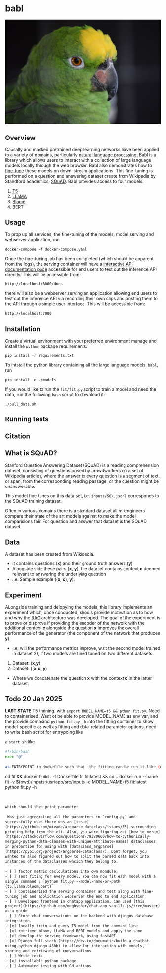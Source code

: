 # babl

![alt text](img/parrot.jpg "conversational")


## Overview 
Causally and masked pretrained deep learning networks have been applied to a variety of domains, particularly [natural language processing](https://en.wikipedia.org/wiki/Natural_language_processing). Babl is a library which allows users to interact with a collection of large language models locally through the web browser. Babl also demonstrates how to [fine-tune](https://en.wikipedia.org/wiki/Fine-tuning_(deep_learning)) these models on down-stream applications. This fine-tuning is performed on a question and answering dataset create from Wikipedia by Standford academics; [SQuAD](https://arxiv.org/abs/1606.05250). Babl provides access to four models:
1) [T5](https://en.wikipedia.org/wiki/T5_(language_model))
2) [LLaMA](https://en.wikipedia.org/wiki/Llama_language_model)
3) [Bloom](https://en.wikipedia.org/wiki/BLOOM_(language_model))
4) [BERT](https://en.wikipedia.org/wiki/BERT_(language_model))


## Usage
To prop up all services; the fine-tuning of the models, model serving and webserver application, run

```
docker-compose -f docker-compose.yaml
```

Once the fine-tuning job has been completed (which should be apparent from the logs), the serving container will have a [interactive API documentation page](https://fastapi.tiangolo.com/features/#based-on-open-standards) accessible for end users to test out the inference API directly. This will be accessible from:

```
http://localhost:6000/docs
```

there will also be a webserver serving an application allowing end users to test out the inference API via recording their own clips and posting them to the API through a simple user interface. This will be accessible from:
```
http://localhost:7000
```

## Installation 

Create a virtual environment with your preferred environment manage and install the `python` package requirements. 
```
pip install -r requirements.txt
```
To intstall the python library containing all the large language models, `babl`, run 
```
pip install -e ./models
```
If you would like to run the `fit/fit.py` script to train a model and need the data, run the following `bash` script to download it: 
```
./pull_data.sh
```

## Running tests



## Citation 



## What is SQuAD?
Stanford Question Answering Dataset (SQuAD) is a reading comprehension dataset, consisting of questions posed by crowdworkers on a set of Wikipedia articles, where the answer to every question is a segment of text, or span, from the corresponding reading passage, or the question might be unanswerable.

This model fine tunes on this data set, i.e. `inputs/50k.jsonl` corresponds to the SQuAD training dataset. 

Often in various domains there is a standard dataset all ml engineers compare their state of the art models against to make the model comparisions fair. For question and answer that dataset is the SQuAD dataset. 


## Data 
A dataset has been created from Wikipedia. 
- it contains questions (**x**) and their ground truth answers (**y**)
- Alongside side these pairs (**x**, **y**), the dataset contains context **c** deemed relevant to answering the underlying question 
- i.e. Sample example ((**x**, **c**), **y**). 

## Experiment

ALongside training and delopying the models, this library implements an experiment which, once conducted, shouls provide motivation as to how and why the [RAG](https://en.wikipedia.org/wiki/Retrieval-augmented_generation) architecture was developed.  The goal of the experiment is to prove or disprove if providing the encoder of the network with the additional context **c** alongside the question **x** improves the overall performance of the generator (the component of the network that produces **y**)

- I.e. will the performance metrics improve, w.r.t the second model trained in dataset 2), if two models are fined tuned on two different datasets:
1) Dataset: (**x**,**y**)
2) Dataset: ([**x**,**c**],**y**)
- Where we concatenate the question **x** with the context **c** in the latter dataset. 

## Todo 20 Jan 2025

**LAST STATE** T5 training. with `export MODEL_NAME=t5 && pthon fit.py`. Need to containerised. Want ot be able to provide MODEL_NAME as env var, and the provide command `python fit.py -h` into the fitting container to show model-specific as well as fitting and data-related  parameter options. need to write bash script for entrypoing like 

a `start.sh` like  
```bash 
#!/bin/bash 
exec "@"

as ENTRYPOINT in dockefile such that  the fitting can be run it like (executed from the root of this directory) 
```
cd fit && docker build . -f Dockerfile.fit fit:latest && cd ..
docker run --name fit -v $(pwd)/inputs:/usr/app/src/inputs -e MODEL_NAME=t5  fit:latest  python fit.py -h  
```


which should then print parameter 

 Was just agregrating all the parameters in `config.py` and successfully used there was an [issue](https://github.com/mivade/argparse_dataclass/issues/65) surrounding printing help from the cli. Also, you were figuring out [how to merge](https://stackoverflow.com/questions/79380660/how-to-pythonically-merging-python-data-classes-with-unique-attribute-names) dataclasses in prepartion for using with [dataclass_argparse](https://pypi.org/project/argparse-dataclass/). Dont forget, you wanted to also figured out how to split the parsed data back into instances of the dataclasses whcich they belong to. 

- [ ] factor metric caclculations into own mondule. 
- [ ] Test fiting for every model. You can now fit each model with a single command ; `python fit.py --model-name-or-path {t5,llama,bloom,bert}`
- [ ] Containerised the serving container and test along with fine-tuning job and application webserver the end to end application 
- [ ] Developed frontend in chatapp application. Can used [this project](https://github.com/meghsohor/chat-app-vanilla-js/tree/master) as a guide
- [ ] Store chat conversations on the backend with djangos database integration. 
- [x] locally train and query T5 model from the command line 
- [x] retrieve bloom, LLaMA and BERT models and apply the same
- [x] develop the serving framework, using fastAPI.  
- [x] Django full-stack (https://dev.to/documatic/build-a-chatbot-using-python-django-46hb) to allow for interaction with models, storing and retriewing of conversations
- [ ] Write tests 
- [x] installable python package
- [ ] Automated testing with GH actions 
